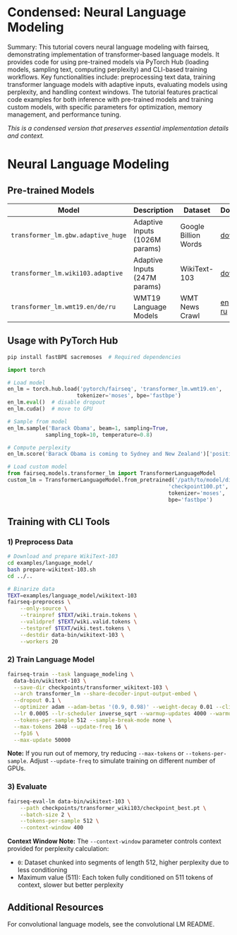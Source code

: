 # Condensed: Neural Language Modeling

Summary: This tutorial covers neural language modeling with fairseq, demonstrating implementation of transformer-based language models. It provides code for using pre-trained models via PyTorch Hub (loading models, sampling text, computing perplexity) and CLI-based training workflows. Key functionalities include: preprocessing text data, training transformer language models with adaptive inputs, evaluating models using perplexity, and handling context windows. The tutorial features practical code examples for both inference with pre-trained models and training custom models, with specific parameters for optimization, memory management, and performance tuning.

*This is a condensed version that preserves essential implementation details and context.*

# Neural Language Modeling

## Pre-trained Models

| Model | Description | Dataset | Download |
|---|---|---|---|
| `transformer_lm.gbw.adaptive_huge` | Adaptive Inputs (1026M params) | Google Billion Words | [download](https://dl.fbaipublicfiles.com/fairseq/models/lm/adaptive_lm_gbw_huge.tar.bz2) |
| `transformer_lm.wiki103.adaptive` | Adaptive Inputs (247M params) | WikiText-103 | [download](https://dl.fbaipublicfiles.com/fairseq/models/lm/adaptive_lm_wiki103.v2.tar.bz2) |
| `transformer_lm.wmt19.en/de/ru` | WMT19 Language Models | WMT News Crawl | [en](https://dl.fbaipublicfiles.com/fairseq/models/lm/wmt19.en.tar.gz) / [de](https://dl.fbaipublicfiles.com/fairseq/models/lm/wmt19.de.tar.gz) / [ru](https://dl.fbaipublicfiles.com/fairseq/models/lm/wmt19.ru.tar.gz) |

## Usage with PyTorch Hub

```bash
pip install fastBPE sacremoses  # Required dependencies
```

```python
import torch

# Load model
en_lm = torch.hub.load('pytorch/fairseq', 'transformer_lm.wmt19.en', 
                      tokenizer='moses', bpe='fastbpe')
en_lm.eval()  # disable dropout
en_lm.cuda()  # move to GPU

# Sample from model
en_lm.sample('Barack Obama', beam=1, sampling=True, 
            sampling_topk=10, temperature=0.8)

# Compute perplexity
en_lm.score('Barack Obama is coming to Sydney and New Zealand')['positional_scores'].mean().neg().exp()

# Load custom model
from fairseq.models.transformer_lm import TransformerLanguageModel
custom_lm = TransformerLanguageModel.from_pretrained('/path/to/model/dir', 
                                                   'checkpoint100.pt', 
                                                   tokenizer='moses', 
                                                   bpe='fastbpe')
```

## Training with CLI Tools

### 1) Preprocess Data

```bash
# Download and prepare WikiText-103
cd examples/language_model/
bash prepare-wikitext-103.sh
cd ../..

# Binarize data
TEXT=examples/language_model/wikitext-103
fairseq-preprocess \
    --only-source \
    --trainpref $TEXT/wiki.train.tokens \
    --validpref $TEXT/wiki.valid.tokens \
    --testpref $TEXT/wiki.test.tokens \
    --destdir data-bin/wikitext-103 \
    --workers 20
```

### 2) Train Language Model

```bash
fairseq-train --task language_modeling \
  data-bin/wikitext-103 \
  --save-dir checkpoints/transformer_wikitext-103 \
  --arch transformer_lm --share-decoder-input-output-embed \
  --dropout 0.1 \
  --optimizer adam --adam-betas '(0.9, 0.98)' --weight-decay 0.01 --clip-norm 0.0 \
  --lr 0.0005 --lr-scheduler inverse_sqrt --warmup-updates 4000 --warmup-init-lr 1e-07 \
  --tokens-per-sample 512 --sample-break-mode none \
  --max-tokens 2048 --update-freq 16 \
  --fp16 \
  --max-update 50000
```

**Note:** If you run out of memory, try reducing `--max-tokens` or `--tokens-per-sample`. Adjust `--update-freq` to simulate training on different number of GPUs.

### 3) Evaluate

```bash
fairseq-eval-lm data-bin/wikitext-103 \
    --path checkpoints/transformer_wiki103/checkpoint_best.pt \
    --batch-size 2 \
    --tokens-per-sample 512 \
    --context-window 400
```

**Context Window Note:** The `--context-window` parameter controls context provided for perplexity calculation:
- `0`: Dataset chunked into segments of length 512, higher perplexity due to less conditioning
- Maximum value (511): Each token fully conditioned on 511 tokens of context, slower but better perplexity

## Additional Resources
For convolutional language models, see the convolutional LM README.
